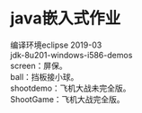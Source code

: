 # java嵌入式作业
编译环境eclipse 2019-03  
jdk-8u201-windows-i586-demos  
screen：屏保。  
ball：挡板接小球。  
shootdemo：飞机大战未完全版。  
ShootGame：飞机大战完全版。  

